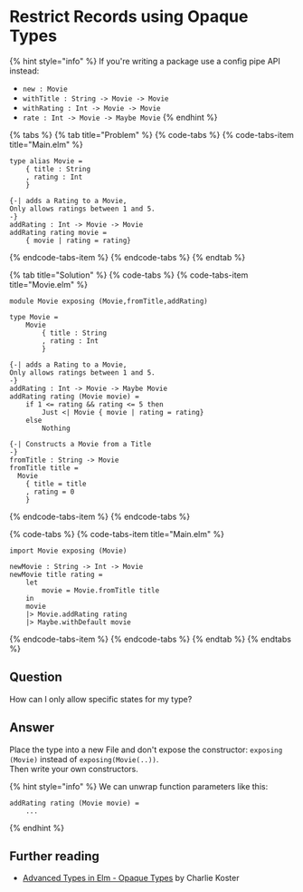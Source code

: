 # Restrict Records using Opaque Types

{% hint style="info" %}
If you're writing a package use a config pipe API instead:

* `new : Movie`
* `withTitle : String -> Movie -> Movie`
* `withRating : Int -> Movie -> Movie`
* `rate : Int -> Movie -> Maybe Movie`
{% endhint %}

{% tabs %}
{% tab title="Problem" %}
{% code-tabs %}
{% code-tabs-item title="Main.elm" %}
```text
type alias Movie = 
    { title : String
    , rating : Int
    }

{-| adds a Rating to a Movie,
Only allows ratings between 1 and 5.
-}     
addRating : Int -> Movie -> Movie
addRating rating movie =
    { movie | rating = rating}
```
{% endcode-tabs-item %}
{% endcode-tabs %}
{% endtab %}

{% tab title="Solution" %}
{% code-tabs %}
{% code-tabs-item title="Movie.elm" %}
```text
module Movie exposing (Movie,fromTitle,addRating)

type Movie =
    Movie 
        { title : String
        , rating : Int
        }

{-| adds a Rating to a Movie,
Only allows ratings between 1 and 5.
-}     
addRating : Int -> Movie -> Maybe Movie
addRating rating (Movie movie) =
    if 1 <= rating && rating <= 5 then 
        Just <| Movie { movie | rating = rating}
    else
        Nothing

{-| Constructs a Movie from a Title
-}
fromTitle : String -> Movie
fromTitle title =
  Movie
    { title = title
    , rating = 0
    }
```
{% endcode-tabs-item %}
{% endcode-tabs %}

{% code-tabs %}
{% code-tabs-item title="Main.elm" %}
```text
import Movie exposing (Movie)

newMovie : String -> Int -> Movie
newMovie title rating =
    let
        movie = Movie.fromTitle title
    in
    movie
    |> Movie.addRating rating
    |> Maybe.withDefault movie
```
{% endcode-tabs-item %}
{% endcode-tabs %}
{% endtab %}
{% endtabs %}

## Question

How can I only allow specific states for my type?

## Answer

Place the type into a new File and don't expose the constructor: `exposing (Movie)` instead of `exposing(Movie(..))`.  
Then write your own constructors.

{% hint style="info" %}
We can unwrap function parameters like this:

```text
addRating rating (Movie movie) =
    ...
```
{% endhint %}

## Further reading

* [Advanced Types in Elm - Opaque Types](https://medium.com/@ckoster22/advanced-types-in-elm-opaque-types-ec5ec3b84ed2) by Charlie Koster

